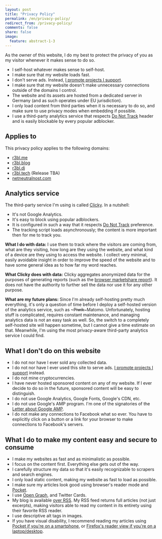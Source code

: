 ```yaml
---
layout: post
title: "Privacy Policy"
permalink: /en/privacy-policy/
redirect_from: /privacy-policy/
comments: false
share: false
image:
  feature: abstract-1-3
---
```


As the owner of this website, I do my best to protect the privacy of you as my visitor whenever it makes sense to do so.

* I self-host whatever makes sense to self-host.
* I make sure that my website loads fast.
* I don't serve ads. Instead, [I promote projects I support](https://r3bl.blog/en/relevant-content/).
* I make sure that my website doesn't make unnecessary connections outside of the domains I control.
* The website and its assets are hosted from a dedicated server in Germany (and as such operates under EU jurisdiction).
* I only load content from third parties when it is necessary to do so, and make sure to use privacy modes when embedding if possible.
* I use a third-party analytics service that respects [Do Not Track](https://en.wikipedia.org/wiki/Do_Not_Track) header and is easily blockable by every popular adblocker.

## Applies to

This privacy policy applies to the following domains:

* [r3bl.me](https://r3bl.me)
* [r3bl.blog](https://r3bl.blog)
* [r3bl.dj](https://r3bl.dj)
* [r3bl.tech](https://r3bl.tech) (Release TBA)
* [netneutralnost.com](https://netneutralnost.com)

## Analytics service

The third-party service I'm using is called [Clicky](https://clicky.com/). In a nutshell:

* It's not Google Analytics.
* It's easy to block using popular adblockers.
* It is configured in such a way that it respects [Do Not Track](https://en.wikipedia.org/wiki/Do_Not_Track) preference.
* The tracking script loads asynchronously; the content is more important then for me to track you.

**What I do with data:** I use them to track where the visitors are coming from, what are they visiting, how long are they using the website, and what kind of a device are they using to access the website. I collect very minimal, easily avoidable insight in order to improve the speed of the website and to have some general idea as to how far my word reaches.

**What Clicky does with data:** Clicky aggregates anonymized data for the purposes of generating reports (such as the [browser marketshare report](https://clicky.com/marketshare/global/web-browsers/)). It does not have the authority to further sell the data nor use it for any other purpose.

**What are my future plans:** Since I'm already self-hosting pretty much everything, it's only a question of time before I deploy a self-hosted version of the analytics service, such as ~~~Piwik~~~Matomo. Unfortunately, hosting stuff is complicated, requires constant maintenance, and managing analytics data is not an easy task as well. So, the switch to a completely self-hosted site will happen sometime, but I cannot give a time estimate on that. Meanwhile, I'm using the most privacy-aware third-party analytics service I could find.

## What I don't do on this website

* I do not nor have I ever sold any collected data.
* I do not nor have I ever used this site to serve ads. [I promote projects I support](https://r3bl.blog/en/relevant-content/) instead.
* I do not mine cryptocurrencies.
* I have never hosted sponsored content on any of my website. If I ever decide to do so in the future, sponsored content will be easy to distinguish.
* I do not use Google Analytics, Google Fonts, Google's CDN, etc.
* I do not use Google's AMP program. I'm one of the signatories of the [Letter about Google AMP](http://ampletter.org/).
* I do not make any connections to Facebook what so ever. You have to explicitly click on a button or a link for your browser to make connections to Facebook's servers.

## What I do to make my content easy and secure to consume

* I make my websites as fast and as minimalistic as possible.
* I focus on the content first. Everything else gets out of the way.
* I carefully structure my data so that it's easily recognizable to scrapers and search engines.
* I only load static content, making my website as fast to load as possible.
* I make sure my articles look good using browser's reader mode and [Pocket](https://getpocket.com/).
* I use [Open Graph](http://ogp.me/), and Twitter Cards.
* My blog is available [over RSS](https://r3bl.blog/feed.xml). My RSS feed returns full articles (not just excerpts), making visitors able to read my content in its entirety using their favorite RSS reader.
* I use descriptive alt tags in images.
* If you have visual disability, I recommend reading my articles using [Pocket if you're on a smartphone](https://help.getpocket.com/article/1081-listening-to-articles-in-pocket-with-text-to-speech), or [Firefox's reader view if you're on a laptop/desktop](https://mzl.la/1cHarCP). 
